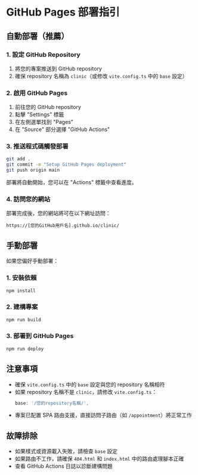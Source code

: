 # GitHub Pages 部署指引

## 自動部署（推薦）

### 1. 設定 GitHub Repository
1. 將您的專案推送到 GitHub repository
2. 確保 repository 名稱為 `clinic`（或修改 `vite.config.ts` 中的 `base` 設定）

### 2. 啟用 GitHub Pages
1. 前往您的 GitHub repository
2. 點擊 "Settings" 標籤
3. 在左側選單找到 "Pages"
4. 在 "Source" 部分選擇 "GitHub Actions"

### 3. 推送程式碼觸發部署
```bash
git add .
git commit -m "Setup GitHub Pages deployment"
git push origin main
```

部署將自動開始，您可以在 "Actions" 標籤中查看進度。

### 4. 訪問您的網站
部署完成後，您的網站將可在以下網址訪問：
```
https://[您的GitHub用戶名].github.io/clinic/
```

## 手動部署

如果您偏好手動部署：

### 1. 安裝依賴
```bash
npm install
```

### 2. 建構專案
```bash
npm run build
```

### 3. 部署到 GitHub Pages
```bash
npm run deploy
```

## 注意事項

- 確保 `vite.config.ts` 中的 `base` 設定與您的 repository 名稱相符
- 如果 repository 名稱不是 `clinic`，請修改 `vite.config.ts`：
  ```ts
  base: '/您的repository名稱/',
  ```
- 專案已配置 SPA 路由支援，直接訪問子路由（如 `/appointment`）將正常工作

## 故障排除

- 如果樣式或資源載入失敗，請檢查 `base` 設定
- 如果路由不工作，請確保 `404.html` 和 `index.html` 中的路由處理腳本正確
- 查看 GitHub Actions 日誌以診斷建構問題 